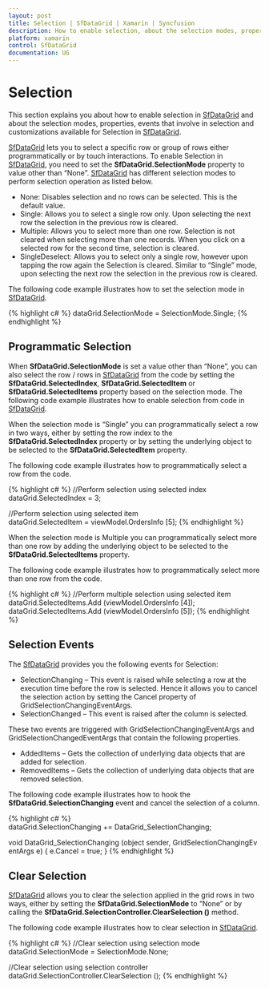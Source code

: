 ```yaml
---
layout: post
title: Selection | SfDataGrid | Xamarin | Syncfusion
description: How to enable selection, about the selection modes, properties, events and customizations available for selection in a SfDataGrid.
platform: xamarin
control: SfDataGrid
documentation: UG
---
```


# Selection

This section explains you about how to enable selection in [SfDataGrid](http://help.syncfusion.com/cr/cref_files/xamarin/sfdatagrid/Syncfusion.SfDataGrid.XForms~Syncfusion.SfDataGrid.XForms.SfDataGrid.html) and about the selection modes, properties, events that involve in selection and customizations available for Selection in [SfDataGrid](http://help.syncfusion.com/cr/cref_files/xamarin/sfdatagrid/Syncfusion.SfDataGrid.XForms~Syncfusion.SfDataGrid.XForms.SfDataGrid.html).

[SfDataGrid](http://help.syncfusion.com/cr/cref_files/xamarin/sfdatagrid/Syncfusion.SfDataGrid.XForms~Syncfusion.SfDataGrid.XForms.SfDataGrid.html) lets you to select a specific row or group of rows either programmatically or by touch interactions. To enable Selection in [SfDataGrid](http://help.syncfusion.com/cr/cref_files/xamarin/sfdatagrid/Syncfusion.SfDataGrid.XForms~Syncfusion.SfDataGrid.XForms.SfDataGrid.html), you need to set the **SfDataGrid.SelectionMode** property to value other than “None”. [SfDataGrid](http://help.syncfusion.com/cr/cref_files/xamarin/sfdatagrid/Syncfusion.SfDataGrid.XForms~Syncfusion.SfDataGrid.XForms.SfDataGrid.html) has different selection modes to perform selection operation as listed below.

* None: Disables selection and no rows can be selected. This is the default value.
* Single: Allows you to select a single row only. Upon selecting the next row the selection in the previous row is cleared.
* Multiple: Allows you to select more than one row. Selection is not cleared when selecting more than one records. When you click on a selected row for the second time, selection is cleared.
* SingleDeselect: Allows you to select only a single row, however upon tapping the row again the Selection is cleared. Similar to “Single” mode, upon selecting the next row the selection in the previous row is cleared.

The following code example illustrates how to set the selection mode in [SfDataGrid](http://help.syncfusion.com/cr/cref_files/xamarin/sfdatagrid/Syncfusion.SfDataGrid.XForms~Syncfusion.SfDataGrid.XForms.SfDataGrid.html).

{% highlight c# %}
dataGrid.SelectionMode = SelectionMode.Single; 
{% endhighlight %}


## Programmatic Selection

When **SfDataGrid.SelectionMode** is set a value other than “None”, you can also select the row / rows in [SfDataGrid](http://help.syncfusion.com/cr/cref_files/xamarin/sfdatagrid/Syncfusion.SfDataGrid.XForms~Syncfusion.SfDataGrid.XForms.SfDataGrid.html) from the code by setting the **SfDataGrid.SelectedIndex**, **SfDataGrid.SelectedItem** or **SfDataGrid.SelectedItems** property based on the selection mode. The following code example illustrates how to enable selection from code in [SfDataGrid](http://help.syncfusion.com/cr/cref_files/xamarin/sfdatagrid/Syncfusion.SfDataGrid.XForms~Syncfusion.SfDataGrid.XForms.SfDataGrid.html).

When the selection mode is “Single” you can programmatically select a row in two ways, either by setting the row index to the **SfDataGrid.SelectedIndex** property or by setting the underlying object to be selected to the **SfDataGrid.SelectedItem** property. 

The following code example illustrates how to programmatically select a row from the code.

{% highlight c# %}
//Perform selection using selected index
dataGrid.SelectedIndex = 3;
 
//Perform selection using selected item
dataGrid.SelectedItem = viewModel.OrdersInfo [5];
{% endhighlight %}

When the selection mode is Multiple you can programmatically select more than one row by adding the underlying object to be selected to the **SfDataGrid.SelectedItems** property. 

The following code example illustrates how to programmatically select more than one row from the code.

{% highlight c# %} 
//Perform multiple selection using selected item
dataGrid.SelectedItems.Add (viewModel.OrdersInfo [4]);
dataGrid.SelectedItems.Add (viewModel.OrdersInfo [5]);
{% endhighlight %}

## Selection Events

The [SfDataGrid](http://help.syncfusion.com/cr/cref_files/xamarin/sfdatagrid/Syncfusion.SfDataGrid.XForms~Syncfusion.SfDataGrid.XForms.SfDataGrid.html) provides you the following events for Selection:

* SelectionChanging – This event is raised while selecting a row at the execution time before the row is selected. Hence it allows you to cancel the selection action by setting the Cancel property of GridSelectionChangingEventArgs.
* SelectionChanged – This event is raised after the column is selected.

These two events are triggered with GridSelectionChangingEventArgs and GridSelectionChangedEventArgs that contain the following properties.

* AddedItems – Gets the collection of underlying data objects that are added for selection.
* RemovedItems – Gets the collection of underlying data objects that are removed selection.

The following code example illustrates how to hook the **SfDataGrid.SelectionChanging** event and cancel the selection of a column.

{% highlight c# %}
dataGrid.SelectionChanging += DataGrid_SelectionChanging;  

void DataGrid_SelectionChanging (object sender, GridSelectionChangingEventArgs e)
{
    e.Cancel = true;
}
{% endhighlight %}


## Clear Selection

[SfDataGrid](http://help.syncfusion.com/cr/cref_files/xamarin/sfdatagrid/Syncfusion.SfDataGrid.XForms~Syncfusion.SfDataGrid.XForms.SfDataGrid.html) allows you to clear the selection applied in the grid rows in two ways, either by setting the **SfDataGrid.SelectionMode** to “None” or by calling the **SfDataGrid.SelectionController.ClearSelection ()** method.

The following code example illustrates how to clear selection in [SfDataGrid](http://help.syncfusion.com/cr/cref_files/xamarin/sfdatagrid/Syncfusion.SfDataGrid.XForms~Syncfusion.SfDataGrid.XForms.SfDataGrid.html).

{% highlight c# %}
//Clear selection using selection mode
dataGrid.SelectionMode = SelectionMode.None;

//Clear selection using selection controller
dataGrid.SelectionController.ClearSelection (); 
{% endhighlight %}
